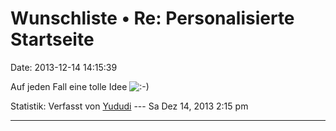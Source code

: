 Wunschliste • Re: Personalisierte Startseite
============================================

Date: 2013-12-14 14:15:39

Auf jeden Fall eine tolle Idee
![:-)](http://forum.yacy-websuche.de/images/smilies/icon_e_smile.gif "Smile")

Statistik: Verfasst von
[Yududi](http://forum.yacy-websuche.de/memberlist.php?mode=viewprofile&u=9077)
--- Sa Dez 14, 2013 2:15 pm

------------------------------------------------------------------------
